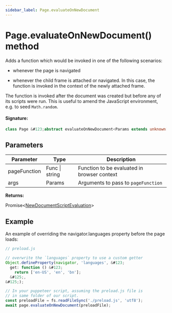 ```yaml
---
sidebar_label: Page.evaluateOnNewDocument
---
```


# Page.evaluateOnNewDocument() method

Adds a function which would be invoked in one of the following scenarios:

- whenever the page is navigated

- whenever the child frame is attached or navigated. In this case, the function is invoked in the context of the newly attached frame.

The function is invoked after the document was created but before any of its scripts were run. This is useful to amend the JavaScript environment, e.g. to seed `Math.random`.

#### Signature:

```typescript
class Page &#123;abstract evaluateOnNewDocument<Params extends unknown[], Func extends (...args: Params) => unknown = (...args: Params) => unknown>(pageFunction: Func | string, ...args: Params): Promise<NewDocumentScriptEvaluation>;&#125;
```

## Parameters

| Parameter    | Type           | Description                                    |
| ------------ | -------------- | ---------------------------------------------- |
| pageFunction | Func \| string | Function to be evaluated in browser context    |
| args         | Params         | Arguments to pass to <code>pageFunction</code> |

**Returns:**

Promise&lt;[NewDocumentScriptEvaluation](./puppeteer.newdocumentscriptevaluation.md)&gt;

## Example

An example of overriding the navigator.languages property before the page loads:

```ts
// preload.js

// overwrite the `languages` property to use a custom getter
Object.defineProperty(navigator, 'languages', &#123;
  get: function () &#123;
    return ['en-US', 'en', 'bn'];
  &#125;,
&#125;);

// In your puppeteer script, assuming the preload.js file is
// in same folder of our script.
const preloadFile = fs.readFileSync('./preload.js', 'utf8');
await page.evaluateOnNewDocument(preloadFile);
```
